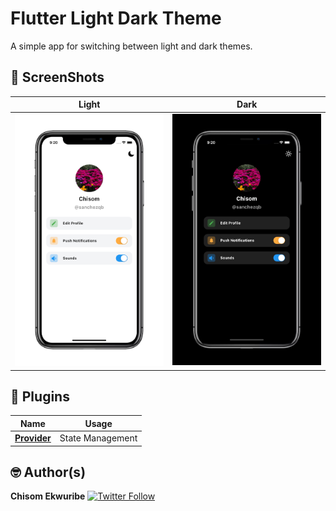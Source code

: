 # Flutter Light Dark Theme

A simple app for switching between light and dark themes.
<br>

## 📸 ScreenShots

| Light| Dark|
|------|-------|
|<img src="screenshots/light.png" width="400">|<img src="screenshots/dark.png" width="400">|


## 🔌 Plugins
| Name | Usage |
|------|-------|
|[**Provider**](https://pub.dev/packages/provider)| State Management|



## 🤓 Author(s)
**Chisom Ekwuribe** [![Twitter Follow](https://img.shields.io/twitter/follow/root_sanchez.svg?style=social)](https://twitter.com/root_sanchez)

<!-- 
## 🔖 LICENCE
[Apache-2.0](https://github.com/JideGuru/FlutterEbookApp/blob/master/LICENSE) -->